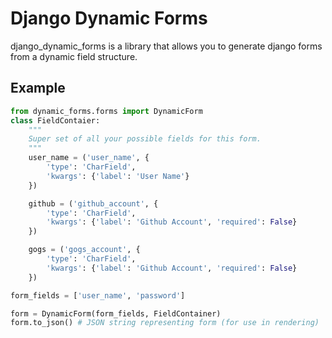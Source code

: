 Django Dynamic Forms
====================

django_dynamic_forms is a library that allows you to generate django forms from a dynamic field structure.

Example
----------

```python
from dynamic_forms.forms import DynamicForm
class FieldContaier:
    """
    Super set of all your possible fields for this form.
    """
    user_name = ('user_name', {
        'type': 'CharField',
        'kwargs': {'label': 'User Name'}
    })

    github = ('github_account', {
        'type': 'CharField',
        'kwargs': {'label': 'Github Account', 'required': False}
    })

    gogs = ('gogs_account', {
        'type': 'CharField',
        'kwargs': {'label': 'Github Account', 'required': False}
    })

form_fields = ['user_name', 'password']

form = DynamicForm(form_fields, FieldContainer)
form.to_json() # JSON string representing form (for use in rendering)
```